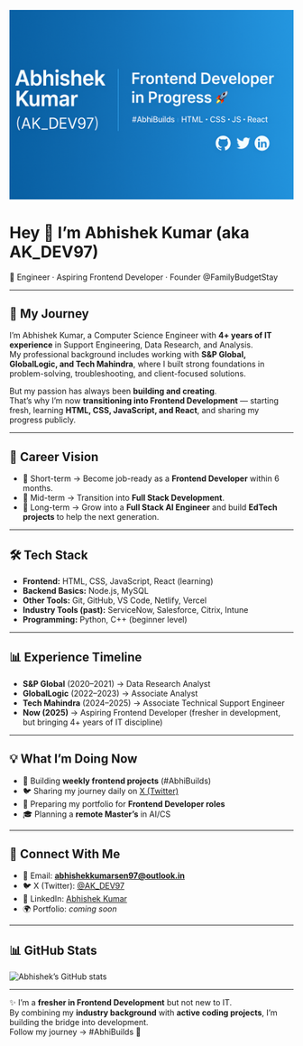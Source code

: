 ![Banner.png.png](https://github.com/abhaysen07/AK-DEV97/blob/main/Banner.png.png)

# Hey 👋 I’m Abhishek Kumar (aka AK_DEV97)

🚀 Engineer · Aspiring Frontend Developer · Founder @FamilyBudgetStay  

---

## 🌟 My Journey
I’m Abhishek Kumar, a Computer Science Engineer with **4+ years of IT experience** in Support Engineering, Data Research, and Analysis.  
My professional background includes working with **S&P Global, GlobalLogic, and Tech Mahindra**, where I built strong foundations in problem-solving, troubleshooting, and client-focused solutions.  

But my passion has always been **building and creating**.  
That’s why I’m now **transitioning into Frontend Development** — starting fresh, learning **HTML, CSS, JavaScript, and React**, and sharing my progress publicly.  

---

## 🧭 Career Vision
- 🎯 Short-term → Become job-ready as a **Frontend Developer** within 6 months.  
- 🚀 Mid-term → Transition into **Full Stack Development**.  
- 🔮 Long-term → Grow into a **Full Stack AI Engineer** and build **EdTech projects** to help the next generation.  

---

## 🛠 Tech Stack
- **Frontend:** HTML, CSS, JavaScript, React (learning)  
- **Backend Basics:** Node.js, MySQL  
- **Other Tools:** Git, GitHub, VS Code, Netlify, Vercel  
- **Industry Tools (past):** ServiceNow, Salesforce, Citrix, Intune  
- **Programming:** Python, C++ (beginner level)  

---

## 📊 Experience Timeline
- **S&P Global** (2020–2021) → Data Research Analyst  
- **GlobalLogic** (2022–2023) → Associate Analyst  
- **Tech Mahindra** (2024–2025) → Associate Technical Support Engineer  
- **Now (2025)** → Aspiring Frontend Developer (fresher in development, but bringing 4+ years of IT discipline)  

---

## 💡 What I’m Doing Now
- 📂 Building **weekly frontend projects** (#AbhiBuilds)  
- 🐦 Sharing my journey daily on [X (Twitter)](https://x.com/AK_DEV97)  
- 💼 Preparing my portfolio for **Frontend Developer roles**  
- 🎓 Planning a **remote Master’s** in AI/CS  

---

## 🔗 Connect With Me
- 📧 Email: **abhishekkumarsen97@outlook.in**  
- 🐦 X (Twitter): [@AK_DEV97](https://x.com/AK_DEV97)  
- 💼 LinkedIn: [Abhishek Kumar](https://www.linkedin.com/in/abhishek-kumar-5a757b3b/)  
- 🌍 Portfolio: *coming soon*  

---

## 📊 GitHub Stats
![Abhishek’s GitHub stats](https://github-readme-stats.vercel.app/api?username=AK-DEV97&show_icons=true&theme=default)

---

✨ I’m a **fresher in Frontend Development** but not new to IT.  
By combining my **industry background** with **active coding projects**, I’m building the bridge into development.  
Follow my journey → #AbhiBuilds 🚀
